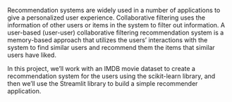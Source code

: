 Recommendation systems are widely used in a number of applications to give a personalized user experience. Collaborative filtering uses the information of other users or items in the system to filter out information. A user-based (user-user) collaborative filtering recommendation system is a memory-based approach that utilizes the users’ interactions with the system to find similar users and recommend them the items that similar users have liked.

In this project, we’ll work with an IMDB movie dataset to create a recommendation system for the users using the scikit-learn library, and then we’ll use the Streamlit library to build a simple recommender application.
